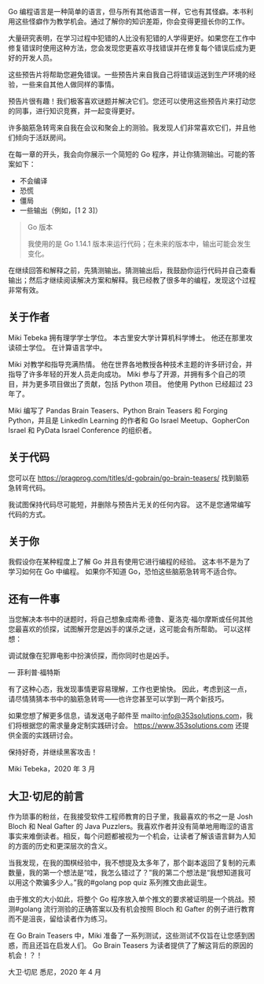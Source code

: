 Go 编程语言是一种简单的语言，但与所有其他语言一样，它也有其怪癖。本书利用这些怪癖作为教学机会。通过了解你的知识差距，你会变得更擅长你的工作。

大量研究表明，在学习过程中犯错的人比没有犯错的人学得更好。如果您在工作中修复错误时使用这种方法，您会发现您更喜欢寻找错误并在修复每个错误后成为更好的开发人员。

这些预告片将帮助您避免错误。一些预告片来自我自己将错误运送到生产环境的经验，一些来自其他人做同样的事情。

预告片很有趣！我们极客喜欢谜题并解决它们。您还可以使用这些预告片来打动您的同事，进行知识竞赛，并一起变得更好。

许多脑筋急转弯来自我在会议和聚会上的测验。我发现人们非常喜欢它们，并且他们倾向于活跃房间。

在每一章的开头，我会向你展示一个简短的 Go 程序，并让你猜测输出。可能的答案如下：

- 不会编译
- 恐慌
- 僵局
- 一些输出（例如，[1 2 3]）
    

> Go 版本
>
> 我使用的是 Go 1.14.1 版本来运行代码；在未来的版本中，输出可能会发生变化。

在继续回答和解释之前，先猜测输出。猜测输出后，我鼓励你运行代码并自己查看输出；然后才继续阅读解决方案和解释。我已经教了很多年的编程，发现这个过程非常有效。

## 关于作者

Miki Tebeka 拥有理学学士学位。 本古里安大学计算机科学博士。 他还在那里攻读硕士学位。 在计算语言学中。

Miki 对教学和指导充满热情。 他在世界各地教授各种技术主题的许多研讨会，并指导了许多年轻的开发人员走向成功。 Miki 参与了开源，并拥有多个自己的项目，并为更多项目做出了贡献，包括 Python 项目。 他使用 Python 已经超过 23 年了。

Miki 编写了 Pandas Brain Teasers、Python Brain Teasers 和 Forging Python，并且是 LinkedIn Learning 的作者和 Go Israel Meetup、GopherCon Israel 和 PyData Israel Conference 的组织者。



## 关于代码

您可以在 https://pragprog.com/titles/d-gobrain/go-brain-teasers/ 找到脑筋急转弯代码。

我试图保持代码尽可能短，并删除与预告片无关的任何内容。 这不是您通常编写代码的方式。

## 关于你

我假设你在某种程度上了解 Go 并且有使用它进行编程的经验。 这本书不是为了学习如何在 Go 中编程。 如果你不知道 Go，恐怕这些脑筋急转弯不适合你。

## 还有一件事

当您解决本书中的谜题时，将自己想象成南希·德鲁、夏洛克·福尔摩斯或任何其他您最喜欢的侦探，试图解开您是凶手的谋杀之谜，这可能会有所帮助。 可以这样想：

调试就像在犯罪电影中扮演侦探，而你同时也是凶手。

— 菲利普·福特斯

有了这种心态，我发现事情更容易理解，工作也更愉快。 因此，考虑到这一点，请尽情猜猜本书中的脑筋急转弯——也许您甚至可以学到一两个新技巧。

如果您想了解更多信息，请发送电子邮件至 mailto:info@353solutions.com，我们将根据您的需求量身定制实践研讨会。 https://www.353solutions.com 还提供全面的实践研讨会。

保持好奇，并继续黑客攻击！

Miki Tebeka，2020 年 3 月

## 大卫·切尼的前言

作为琐事的粉丝，在我接受软件工程师教育的日子里，我最喜欢的书之一是 Josh Bloch 和 Neal Gafter 的 Java Puzzlers。我喜欢作者并没有简单地用晦涩的语言事实来难倒读者。相反，每个问题都被视为一个机会，让读者了解该语言鲜为人知的方面的历史和更深层次的含义。

当我发现，在我的围棋经验中，我不想提及太多年了，那个副本返回了复制的元素数量，我的第一个想法是“哇，我怎么错过了？”我的第二个想法是“我想知道我可以用这个欺骗多少人。”我的#golang pop quiz 系列推文由此诞生。

由于推文的大小如此，将整个 Go 程序放入单个推文的要求被证明是一个挑战。预测#golang 流行测验的正确答案以及有机会按照 Bloch 和 Gafter 的例子进行教育而不是沮丧，留给读者作为练习。

在 Go Brain Teasers 中，Miki 准备了一系列测试，这些测试不仅旨在让您感到困惑，而且还旨在启发人们。 Go Brain Teasers 为读者提供了了解这背后的原因的机会！？！

大卫·切尼
悉尼，2020 年 4 月